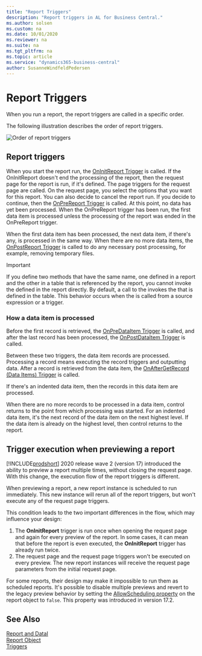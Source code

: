 ```yaml
---
title: "Report Triggers"
description: "Report triggers in AL for Business Central."
ms.author: solsen
ms.custom: na
ms.date: 10/01/2020
ms.reviewer: na
ms.suite: na
ms.tgt_pltfrm: na
ms.topic: article
ms.service: "dynamics365-business-central"
author: SusanneWindfeldPedersen
---
```


# Report Triggers
When you run a report, the report triggers are called in a specific order.  

 The following illustration describes the order of report triggers.  

 ![Order of report triggers](../media/reporttriggers.png "ReportTriggers")  

## Report triggers

 When you start the report run, the [OnInitReport Trigger](devenv-oninitreport-trigger.md) is called. If the OnInitReport doesn't end the processing of the report, then the request page for the report is run, if it's defined. The page triggers for the request page are called. On the request page, you select the options that you want for this report. You can also decide to cancel the report run. If you decide to continue, then the [OnPreReport Trigger](devenv-onprereport-trigger.md) is called. At this point, no data has yet been processed. When the OnPreReport trigger has been run, the first data item is processed unless the processing of the report was ended in the OnPreReport trigger.  

 When the first data item has been processed, the next data item, if there's any, is processed in the same way. When there are no more data items, the [OnPostReport Trigger](devenv-onpostreport-trigger.md) is called to do any necessary post processing, for example, removing temporary files.  

> [!IMPORTANT]  
> If you define two methods that have the same name, one defined in a report and the other in a table that is referenced by the report, you cannot invoke the  defined in the report directly. By default, a call to the  invokes the  that is defined in the table. This behavior occurs when the  is called from a source expression or a trigger.  

### How a data item is processed

 Before the first record is retrieved, the [OnPreDataItem Trigger](devenv-onpredataitem-trigger.md) is called, and after the last record has been processed, the [OnPostDataItem Trigger](devenv-onpostdataitem-trigger.md) is called.  

 Between these two triggers, the data item records are processed. Processing a record means executing the record triggers and outputting data. After a record is retrieved from the data item, the [OnAfterGetRecord (Data Items) Trigger](devenv-onaftergetrecord-data-items-trigger.md) is called.  

 If there's an indented data item, then the records in this data item are processed.  

 When there are no more records to be processed in a data item, control returns to the point from which processing was started. For an indented data item, it's the next record of the data item on the next highest level. If the data item is already on the highest level, then control returns to the report.  

## Trigger execution when previewing a report

[!INCLUDE[prodshort](../includes/prodshort.md)] 2020 release wave 2 (version 17) introduced the ability to preview a report multiple times, without closing the request page. With this change, the execution flow of the report triggers is different.

When previewing a report, a new report instance is scheduled to run immediately. This new instance will rerun all of the report triggers, but won't execute any of the request page triggers. 

This condition leads to the two important differences in the flow, which may influence your design:

1. The **OnInitReport** trigger is run once when opening the request page and again for every preview of the report. In some cases, it can mean that before the report is even executed, the **OnInitReport** trigger has already run twice.
2. The request page and the request page triggers won't be executed on every preview. The new report instances will receive the request page parameters from the initial request page.

For some reports, their design may make it impossible to run them as scheduled reports. It's  possible to disable multiple previews and revert to the legacy preview behavior by setting the [AllowScheduling property](../properties-auto/devenv-allowscheduling-property.md) on the report object to `false`. This property was introduced in version 17.2.

## See Also

[Report and DataI](devenv-report-and-data-item-triggers.md)  
[Report Object](../devenv-report-object.md)  
[Triggers](devenv-triggers.md)  
